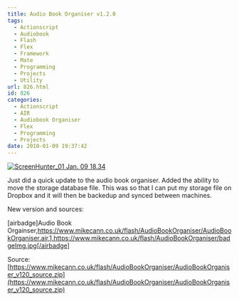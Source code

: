 ```yaml
---
title: Audio Book Organiser v1.2.0
tags:
  - Actionscript
  - Audiobook
  - Flash
  - Flex
  - Framework
  - Mate
  - Programming
  - Projects
  - Utility
url: 826.html
id: 826
categories:
  - Actionscript
  - AIR
  - Audiobook Organiser
  - Flex
  - Programming
  - Projects
date: 2010-01-09 19:37:42
---
```


[![ScreenHunter_01 Jan. 09 18.34](https://mikecann.co.uk/wp-content/uploads/2010/01/ScreenHunter_01-Jan.-09-18.34.jpg "ScreenHunter_01 Jan. 09 18.34")](https://mikecann.co.uk/wp-content/uploads/2010/01/ScreenHunter_01-Jan.-09-18.34.jpg)

Just did a quick update to the audio book organiser. Added the ability to move the storage database file. This was so that I can put my storage file on Dropbox and it will then be backedup and synced between machines.
<!-- more -->
New version and sources:

[airbadge]Audio Book Orgainser,https://www.mikecann.co.uk/flash/AudioBookOrganiser/AudioBookOrganiser.air,1,https://www.mikecann.co.uk/flash/AudioBookOrganiser/badgeImg.jpg[/airbadge]

Source: [https://www.mikecann.co.uk/flash/AudioBookOrganiser/AudioBookOrganiser_v120_source.zip](https://www.mikecann.co.uk/flash/AudioBookOrganiser/AudioBookOrganiser_v120_source.zip)